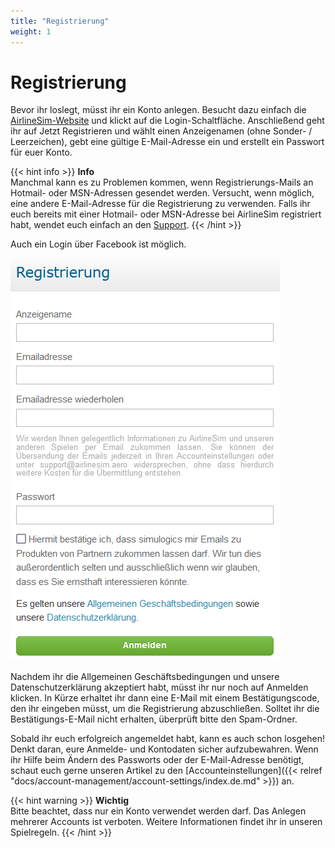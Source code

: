 ```yaml
---
title: "Registrierung"
weight: 1
---
```


# Registrierung

Bevor ihr loslegt, müsst ihr ein Konto anlegen. Besucht dazu einfach die [AirlineSim-Website](https://www.airlinesim.aero/de) und klickt auf die Login-Schaltfläche. Anschließend geht ihr auf Jetzt Registrieren und wählt einen Anzeigenamen (ohne Sonder- / Leerzeichen), gebt eine gültige E-Mail-Adresse ein und erstellt ein Passwort für euer Konto.

{{< hint info >}}
**Info**  
Manchmal kann es zu Problemen kommen, wenn Registrierungs-Mails an Hotmail- oder MSN-Adressen gesendet werden. Versucht, wenn möglich, eine andere E-Mail-Adresse für die Registrierung zu verwenden. Falls ihr euch bereits mit einer Hotmail- oder MSN-Adresse bei AirlineSim registriert habt, wendet euch einfach an den [Support](https://www.airlinesim.aero/blog/de/pages/support/).
{{< /hint >}}

Auch ein Login über Facebook ist möglich.

![Kontoregistrierung](registrierung_01.PNG "Kontoregistrierung")

Nachdem ihr die Allgemeinen Geschäftsbedingungen und unsere Datenschutzerklärung akzeptiert habt, müsst ihr nur noch auf Anmelden klicken. In Kürze erhaltet ihr dann eine E-Mail mit einem Bestätigungscode, den ihr eingeben müsst, um die Registrierung abzuschließen. Solltet ihr die Bestätigungs-E-Mail nicht erhalten, überprüft bitte den Spam-Ordner.

Sobald ihr euch erfolgreich angemeldet habt, kann es auch schon losgehen! Denkt daran, eure Anmelde- und Kontodaten sicher aufzubewahren. Wenn ihr Hilfe beim Ändern des Passworts oder der E-Mail-Adresse benötigt, schaut euch gerne unseren Artikel zu den [Accounteinstellungen]({{< relref "docs/account-management/account-settings/index.de.md" >}}) an.

{{< hint warning >}}
**Wichtig**  
Bitte beachtet, dass nur ein Konto verwendet werden darf. Das Anlegen mehrerer Accounts ist verboten. Weitere Informationen findet ihr in unseren Spielregeln.
{{< /hint >}}
